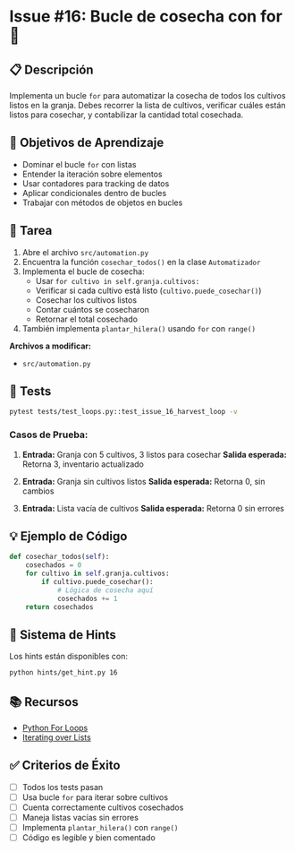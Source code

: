 # Issue #16: Bucle de cosecha con for 🔵

## 📋 Descripción
Implementa un bucle `for` para automatizar la cosecha de todos los cultivos listos en la granja. Debes recorrer la lista de cultivos, verificar cuáles están listos para cosechar, y contabilizar la cantidad total cosechada.

## 🎯 Objetivos de Aprendizaje
- Dominar el bucle `for` con listas
- Entender la iteración sobre elementos
- Usar contadores para tracking de datos
- Aplicar condicionales dentro de bucles
- Trabajar con métodos de objetos en bucles

## 📝 Tarea
1. Abre el archivo `src/automation.py`
2. Encuentra la función `cosechar_todos()` en la clase `Automatizador`
3. Implementa el bucle de cosecha:
   - Usar `for cultivo in self.granja.cultivos:`
   - Verificar si cada cultivo está listo (`cultivo.puede_cosechar()`)
   - Cosechar los cultivos listos
   - Contar cuántos se cosecharon
   - Retornar el total cosechado
4. También implementa `plantar_hilera()` usando `for` con `range()`

**Archivos a modificar:**
- `src/automation.py`

## 🧪 Tests
```bash
pytest tests/test_loops.py::test_issue_16_harvest_loop -v
```

### Casos de Prueba:
1. **Entrada:** Granja con 5 cultivos, 3 listos para cosechar
   **Salida esperada:** Retorna 3, inventario actualizado

2. **Entrada:** Granja sin cultivos listos
   **Salida esperada:** Retorna 0, sin cambios

3. **Entrada:** Lista vacía de cultivos
   **Salida esperada:** Retorna 0 sin errores

## 💡 Ejemplo de Código
```python
def cosechar_todos(self):
    cosechados = 0
    for cultivo in self.granja.cultivos:
        if cultivo.puede_cosechar():
            # Lógica de cosecha aquí
            cosechados += 1
    return cosechados
```

## 💭 Sistema de Hints

Los hints están disponibles con:
```bash
python hints/get_hint.py 16
```

## 📚 Recursos
- [Python For Loops](https://docs.python.org/3/tutorial/controlflow.html#for-statements)
- [Iterating over Lists](https://realpython.com/python-for-loop/)

## ✅ Criterios de Éxito
- [ ] Todos los tests pasan
- [ ] Usa bucle `for` para iterar sobre cultivos
- [ ] Cuenta correctamente cultivos cosechados
- [ ] Maneja listas vacías sin errores
- [ ] Implementa `plantar_hilera()` con `range()`
- [ ] Código es legible y bien comentado